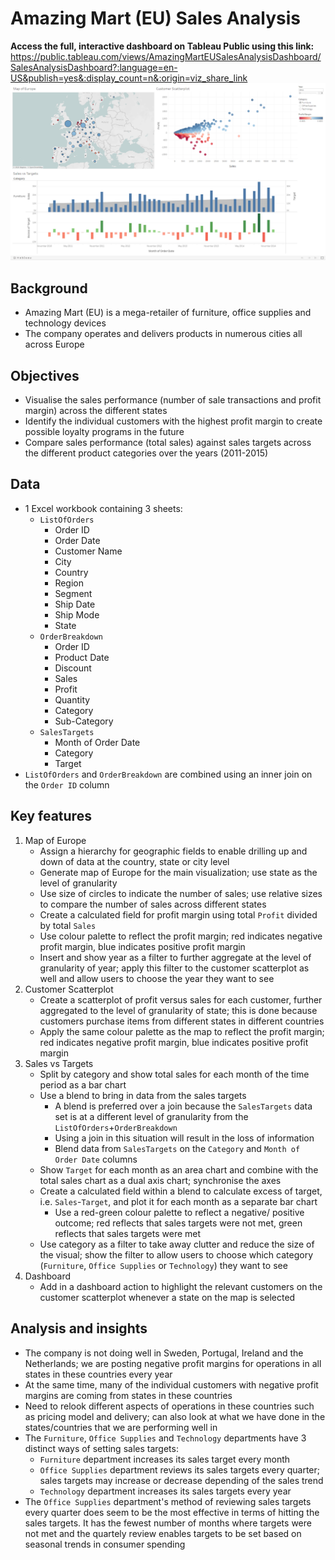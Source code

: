 # Amazing Mart (EU) Sales Analysis
**Access the full, interactive dashboard on Tableau Public using this link:**
https://public.tableau.com/views/AmazingMartEUSalesAnalysisDashboard/SalesAnalysisDashboard?:language=en-US&publish=yes&:display_count=n&:origin=viz_share_link
<img src = './amazing_mart_eu_sales_analysis_dashboard_screenshot.png'>

## Background
- Amazing Mart (EU) is a mega-retailer of furniture, office supplies and technology devices
- The company operates and delivers products in numerous cities all across Europe

## Objectives
- Visualise the sales performance (number of sale transactions and profit margin) across the different states
- Identify the individual customers with the highest profit margin to create possible loyalty programs in the future
- Compare sales performance (total sales) against sales targets across the different product categories over the years (2011-2015)

## Data
- 1 Excel workbook containing 3 sheets:
    - `ListOfOrders`
        - Order ID
        - Order Date
        - Customer Name
        - City 
        - Country
        - Region
        - Segment
        - Ship Date
        - Ship Mode
        - State
    - `OrderBreakdown`
        - Order ID
        - Product Date
        - Discount
        - Sales
        - Profit
        - Quantity
        - Category
        - Sub-Category
    - `SalesTargets`
        - Month of Order Date
        - Category
        - Target
- `ListOfOrders` and `OrderBreakdown` are combined using an inner join on the `Order ID` column

## Key features
1. Map of Europe
    - Assign a hierarchy for geographic fields to enable drilling up and down of data at the country, state or city level
    - Generate map of Europe for the main visualization; use state as the level of granularity
    - Use size of circles to indicate the number of sales; use relative sizes to compare the number of sales across different states
    - Create a calculated field for profit margin using total `Profit` divided by total `Sales`
    - Use colour palette to reflect the profit margin; red indicates negative profit margin, blue indicates positive profit margin
    - Insert and show year as a filter to further aggregate at the level of granularity of year; apply this filter to the customer scatterplot as well and allow users to choose the year they want to see
2. Customer Scatterplot
    - Create a scatterplot of profit versus sales for each customer, further aggregated to the level of granularity of state; this is done because customers purchase items from different states in different countries
    - Apply the same colour palette as the map to reflect the profit margin; red indicates negative profit margin, blue indicates positive profit margin
3. Sales vs Targets
    - Split by category and show total sales for each month of the time period as a bar chart
    - Use a blend to bring in data from the sales targets
        - A blend is preferred over a join because the `SalesTargets` data set is at a different level of granularity from the `ListOfOrders`+`OrderBreakdown`
        - Using a join in this situation will result in the loss of information
        - Blend data from `SalesTargets` on the `Category` and `Month of Order Date` columns
    - Show `Target` for each month as an area chart and combine with the total sales chart as a dual axis chart; synchronise the axes
    - Create a calculated field within a blend to calculate excess of target, i.e. `Sales`-`Target`, and plot it for each month as a separate bar chart
        - Use a red-green colour palette to reflect a negative/ positive outcome; red reflects that sales targets were not met, green reflects that sales targets were met
    - Use category as a filter to take away clutter and reduce the size of the visual; show the filter to allow users to choose which category (`Furniture`, `Office Supplies` or `Technology`) they want to see
4. Dashboard
    - Add in a dashboard action to highlight the relevant customers on the customer scatterplot whenever a state on the map is selected
    
## Analysis and insights
- The company is not doing well in Sweden, Portugal, Ireland and the Netherlands; we are posting negative profit margins for operations in all states in these countries every year
- At the same time, many of the individual customers with negative profit margins are coming from states in these countries
- Need to relook different aspects of operations in these countries such as pricing model and delivery; can also look at what we have done in the states/countries that we are performing well in
- The `Furniture`, `Office Supplies` and `Technology` departments have 3 distinct ways of setting sales targets:
    - `Furniture` department increases its sales target every month
    - `Office Supplies` department reviews its sales targets every quarter; sales targets may increase or decrease depending of the sales trend
    - `Technology` department increases its sales targets every year
- The `Office Supplies` department's method of reviewing sales targets every quarter does seem to be the most effective in terms of hitting the sales targets. It has the fewest number of months where targets were not met and the quartely review enables targets to be set based on seasonal trends in consumer spending